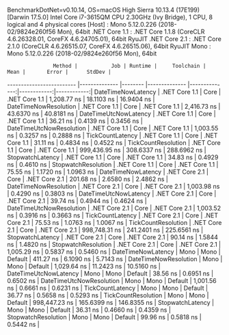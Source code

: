
BenchmarkDotNet=v0.10.14, OS=macOS High Sierra 10.13.4 (17E199) [Darwin 17.5.0]
Intel Core i7-3615QM CPU 2.30GHz (Ivy Bridge), 1 CPU, 8 logical and 4 physical cores
  [Host]        : Mono 5.12.0.226 (2018-02/9824e260f56 Mon), 64bit 
  .NET Core 1.1 : .NET Core 1.1.8 (CoreCLR 4.6.26328.01, CoreFX 4.6.24705.01), 64bit RyuJIT
  .NET Core 2.1 : .NET Core 2.1.0 (CoreCLR 4.6.26515.07, CoreFX 4.6.26515.06), 64bit RyuJIT
  Mono          : Mono 5.12.0.226 (2018-02/9824e260f56 Mon), 64bit 


                   Method |           Job | Runtime |     Toolchain |          Mean |       Error |      StdDev |
------------------------- |-------------- |-------- |-------------- |--------------:|------------:|------------:|
       DateTimeNowLatency | .NET Core 1.1 |    Core | .NET Core 1.1 |   1,208.77 ns |  18.1103 ns |  16.9404 ns |
    DateTimeNowResolution | .NET Core 1.1 |    Core | .NET Core 1.1 |   2,416.73 ns |  43.6370 ns |  40.8181 ns |
    DateTimeUtcNowLatency | .NET Core 1.1 |    Core | .NET Core 1.1 |      36.21 ns |   0.4139 ns |   0.3456 ns |
 DateTimeUtcNowResolution | .NET Core 1.1 |    Core | .NET Core 1.1 |   1,003.55 ns |   0.3257 ns |   0.2888 ns |
         TickCountLatency | .NET Core 1.1 |    Core | .NET Core 1.1 |      31.11 ns |   0.4834 ns |   0.4522 ns |
      TickCountResolution | .NET Core 1.1 |    Core | .NET Core 1.1 | 999,436.95 ns | 308.6337 ns | 288.6962 ns |
         StopwatchLatency | .NET Core 1.1 |    Core | .NET Core 1.1 |      34.83 ns |   0.4929 ns |   0.4610 ns |
      StopwatchResolution | .NET Core 1.1 |    Core | .NET Core 1.1 |      75.55 ns |   1.1720 ns |   1.0963 ns |
       DateTimeNowLatency | .NET Core 2.1 |    Core | .NET Core 2.1 |     201.68 ns |   2.6580 ns |   2.4862 ns |
    DateTimeNowResolution | .NET Core 2.1 |    Core | .NET Core 2.1 |   1,003.98 ns |   0.4290 ns |   0.3803 ns |
    DateTimeUtcNowLatency | .NET Core 2.1 |    Core | .NET Core 2.1 |      39.74 ns |   0.4944 ns |   0.4624 ns |
 DateTimeUtcNowResolution | .NET Core 2.1 |    Core | .NET Core 2.1 |   1,003.52 ns |   0.3916 ns |   0.3663 ns |
         TickCountLatency | .NET Core 2.1 |    Core | .NET Core 2.1 |      75.53 ns |   1.0763 ns |   1.0067 ns |
      TickCountResolution | .NET Core 2.1 |    Core | .NET Core 2.1 | 998,748.31 ns | 241.2401 ns | 225.6561 ns |
         StopwatchLatency | .NET Core 2.1 |    Core | .NET Core 2.1 |      90.14 ns |   1.5844 ns |   1.4820 ns |
      StopwatchResolution | .NET Core 2.1 |    Core | .NET Core 2.1 |   1,005.29 ns |   0.5837 ns |   0.5460 ns |
       DateTimeNowLatency |          Mono |    Mono |       Default |     411.27 ns |   6.1090 ns |   5.7143 ns |
    DateTimeNowResolution |          Mono |    Mono |       Default |   1,029.64 ns |  11.2423 ns |  10.5160 ns |
    DateTimeUtcNowLatency |          Mono |    Mono |       Default |      38.56 ns |   0.6951 ns |   0.6502 ns |
 DateTimeUtcNowResolution |          Mono |    Mono |       Default |   1,001.56 ns |   0.6661 ns |   0.6231 ns |
         TickCountLatency |          Mono |    Mono |       Default |      36.77 ns |   0.5658 ns |   0.5293 ns |
      TickCountResolution |          Mono |    Mono |       Default | 998,447.23 ns | 165.6399 ns | 146.8355 ns |
         StopwatchLatency |          Mono |    Mono |       Default |      36.31 ns |   0.4660 ns |   0.4359 ns |
      StopwatchResolution |          Mono |    Mono |       Default |      99.96 ns |   0.5818 ns |   0.5442 ns |
